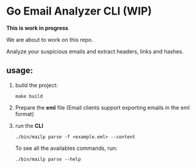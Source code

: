# Go Email Analyzer CLI (WIP)
**This is work in progress**

We are about to work on this repo.

Analyze your suspicious emails and extract headers, links and hashes.


## usage: 

1. build the project: 

    ```Make
    make build
    ```

2. Prepare the **eml** file (Email clients support exporting emails in the eml format) 
3. run the **CLI**
    ```
    ./bin/mailp parse -f <example.eml> --content
    ```

    To see all the availables commands, run:  

    ```
    ./bin/mailp parse --help
    ```
